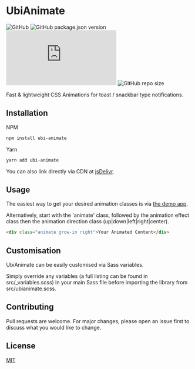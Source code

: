 # UbiAnimate

![GitHub](https://img.shields.io/github/license/rmhubbert/ubi-animate?logo=MIT) ![GitHub package.json version](https://img.shields.io/github/package-json/v/rmhubbert/ubi-animate) ![GitHub file size in bytes](https://img.shields.io/github/size/rmhubbert/ubi-animate/dist/ubianimate.min.css) ![GitHub repo size](https://img.shields.io/github/repo-size/rmhubbert/ubi-animate)

Fast & lightweight CSS Animations for toast / snackbar type notifications.

## Installation

NPM

```bash
npm install ubi-animate
```

Yarn

```bash
yarn add ubi-animate
```

You can also link directly via CDN at [jsDelivr](https://cdn.jsdelivr.net/gh/rmhubbert/ubi-animate@latest/dist/ubianimate.min.css).

## Usage

The easiest way to get your desired animation classes is via [the demo app](https://rmhubbert.github.io/ubi-animate).

Alternatively, start with the 'animate' class, followed by the animation effect class then the animation direction class (up|down|left|right|center).

```html
<div class="animate grow-in right">Your Animated Content</div>
```

## Customisation

UbiAnimate can be easily customised via Sass variables.

Simply override any variables (a full listing can be found in src/\_variables.scss) in your main Sass file before importing the library from src/ubianimate.scss.

## Contributing

Pull requests are welcome. For major changes, please open an issue first to discuss what you would like to change.

## License

[MIT](https://choosealicense.com/licenses/mit/)
